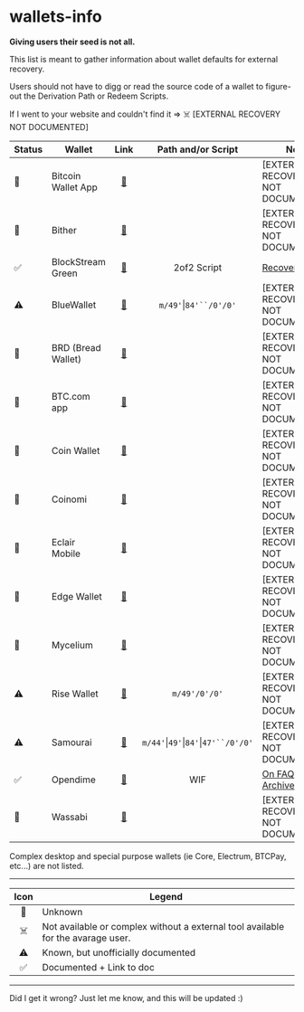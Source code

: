 # wallets-info

**Giving users their seed is not all.**

This list is meant to gather information about wallet defaults for external recovery.

Users should not have to digg or read the source code of a wallet to figure-out the Derivation Path or Redeem Scripts. 

If I went to your website and couldn't find it => ☠️ [EXTERNAL RECOVERY NOT DOCUMENTED]

Status|Wallet|Link|Path and/or Script|Note
--|--|:-:|:-:|--
🛑|Bitcoin Wallet App|[🔗](https://github.com/bitcoin-wallet/bitcoin-wallet)||[EXTERNAL RECOVERY NOT DOCUMENTED]
🛑|Bither|[🔗](https://bither.net/)||[EXTERNAL RECOVERY NOT DOCUMENTED]
✅|BlockStream Green|[🔗](https://blockstream.com/green/)| 2of2 Script|[Recovery tool](https://github.com/greenaddress/garecovery)
⚠️|BlueWallet|[🔗](https://bluewallet.io/)|`m/49'`\|`84'``/0'/0'`|[EXTERNAL RECOVERY NOT DOCUMENTED]
🛑|BRD (Bread Wallet)|[🔗](https://brd.com/)||[EXTERNAL RECOVERY NOT DOCUMENTED]
🛑|BTC.com app|[🔗](https://btc.com/applications/app)||[EXTERNAL RECOVERY NOT DOCUMENTED]
🛑|Coin Wallet|[🔗](https://www.coin.space/) ||[EXTERNAL RECOVERY NOT DOCUMENTED]
🛑|Coinomi|[🔗](https://www.coinomi.com)||[EXTERNAL RECOVERY NOT DOCUMENTED]
🛑|Eclair Mobile|[🔗](https://github.com/ACINQ/eclair-mobile)||[EXTERNAL RECOVERY NOT DOCUMENTED]
🛑|Edge Wallet|[🔗](https://edge.app/) || [EXTERNAL RECOVERY NOT DOCUMENTED]
🛑|Mycelium|[🔗](https://wallet.mycelium.com/)||[EXTERNAL RECOVERY NOT DOCUMENTED]
⚠️|Rise Wallet|[🔗](https://www.risewallet.com/)|`m/49'/0'/0'`|[EXTERNAL RECOVERY NOT DOCUMENTED]
⚠️|Samourai|[🔗](https://samouraiwallet.com/)|`m/44'`\|`49'`\|`84'`\|`47'``/0'/0'`|[EXTERNAL RECOVERY NOT DOCUMENTED]
✅|Opendime|[🔗](https://opendime.com)|WIF|[On FAQ](https://opendime.com/faq), [Archived](https://web.archive.org/save/https://opendime.com/faq)
🛑|Wassabi|[🔗](https://docs.wasabiwallet.io/)||[EXTERNAL RECOVERY NOT DOCUMENTED]

Complex desktop and special purpose wallets (ie Core, Electrum, BTCPay, etc...) are not listed.

---

Icon|Legend
:-:|--
🛑|Unknown
☠️|Not available or complex without a external tool available for the avarage user.
⚠️|Known, but unofficially documented
✅|Documented + Link to doc

---

Did I get it wrong? Just let me know, and this will be updated :)
